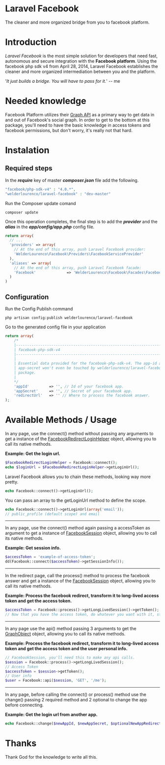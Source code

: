 # Laravel Facebook #

The cleaner and more organized bridge from you to facebook platform.

# Introduction #

*Laravel Facebook* is the most simple solution for developers that need fast, autonomous and secure integration with the **Facebook platform**. Using the facebook php sdk v4 from April 28, 2014, Laravel Facebook establishes the cleaner and more organized intermediation between you and the platform.

'*It just builds a bridge. You will have to pass for it.*' -- me

# Needed knowledge #

Facebook Platform utilizes their [Graph API](https://developers.facebook.com/docs/graph-api/quickstart/v2.0) as a primary way to get data in and out of Facebook's social graph.
In order to get to the bottom at this package, you'll need to have the basic knowledge in access tokens and facebook permissions, but don't worry, it's really not that hard.

# Instalation #

## Required steps ##

In the ***require*** key of master ***composer.json*** file add the following.


```php
"facebook/php-sdk-v4" : "4.0.*",
"welderlourenco/laravel-facebook" : "dev-master"
```

Run the Composer update comand


```
composer update
```

Once this operation completes, the final step is to add the ***provider*** and the ***alias*** in the ***app/config/app.php*** config file.


```php
return array(
  // ...
  'providers' => array(
    // At the end of this array, push Laravel Facebook provider:
    'WelderLourenco\Facebook\Providers\FacebookServiceProvider'
  ),
  'aliases' => array(
    // At the end of this array, push Laravel Facebook facade:
    'Facebook'				=> 'WelderLourenco\Facebook\Facades\Facebook'
  )
)
```

## Configuration ##

Run the Config Publish command


```
php artisan config:publish welderlourenco/laravel-facebook
```

Go to the generated config file in your application


```php
return array(	
    /*
	|--------------------------------------------------------------------------
	| facebook-php-sdk-v4
	|--------------------------------------------------------------------------
	|
	| Essential data provided for the facebook-php-sdk-v4. The app-id and 
	| app-secret won't even be touched by welderlourenco/laravel-facebook's 
	| package.
	|
	*/
	'appId'			=> '', // Id of your facebook app.
	'appSecret'		=> '', // Secret of your facebook app.
	'redirectUrl'	=> '' // Where to process the facebook answer.
);
```

# Available Methods / Usage #

In any page, use the connect() method without passing any arguments to get a instance of the [FacebookRedirectLoginHelper](https://developers.facebook.com/docs/php/FacebookRedirectLoginHelper/4.0.0) object, allowing you to call its native methods.

**Example: Get the login url.**

```php
$FacebookRedirectLoginHelper = Facebook::connect();
echo $loginUrl = $FacebookRedirectLoginHelper->getLoginUrl();
```

Laravel Facebook allows you to chain these methods, looking way more pretty.


```php
echo Facebook::connect()->getLoginUrl();
```

You can pass an array to the getLoginUrl method to define the scope.

```php
echo Facebook::connect()->getLoginUrl(array('email'));
// public_profile (default scope) and email
```

---

In any page, use the connect() method again passing a accessToken as argument to get a instance of [FacebookSession](https://developers.facebook.com/docs/php/FacebookSession/4.0.0) object, allowing you to call its native methods.

**Example: Get session info.**

```php
$accessToken = 'example-of-access-token';
dd(Facebook::connect($accessToken)->getSessionInfo());
```

---

In the redirect page, call the process() method to process the facebook answer and get a instance of the [FacebookSession](https://developers.facebook.com/docs/php/FacebookSession/4.0.0) object, allowing you to call its native methods.

**Example: Process the facebook redirect, transform it to long-lived access token and get the access token.**

```php
$accessToken = Facebook::process()->getLongLivedSession()->getToken();
// Now that you have the access token, do whatever you want with it, store in database or in a cookie, it is you call.
```

---

In any page use the api() method passing 3 arguments to get the [GraphObject](https://developers.facebook.com/docs/php/GraphObject/4.0.0) object, allowing you to call its native methods.

**Example: Process the facebook redirect, transform it to long-lived access token and get the access token and the user personal info.**


```php
// FacebookSession, you'll need this to make any api calls.
$session = Facebook::process()->getLongLivedSession();
// Access Token
$accessToken = $session->getToken();
// User info
$user = Facebook::api($session, 'GET', '/me');
```

---

In any page, before calling the connect() or process() method use the change() passing 2 required method and 2 optional to change the app before connecting.

**Example: Get the login url from another app.**

```php
echo Facebook::change($newAppId, $newAppSecret, $optionalNewAppRedirectUrl)->connect()->getLoginUrl();
```

# Thanks #

Thank God for the knowledge to write all this.
